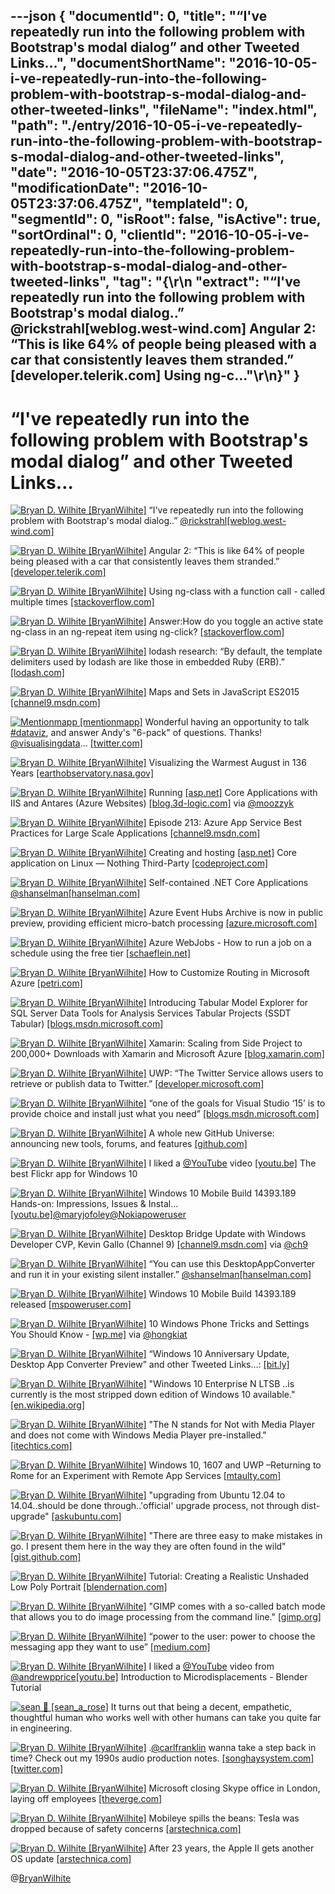 ---json
{
  "documentId": 0,
  "title": "“I've repeatedly run into the following problem with Bootstrap's modal dialog” and other Tweeted Links…",
  "documentShortName": "2016-10-05-i-ve-repeatedly-run-into-the-following-problem-with-bootstrap-s-modal-dialog-and-other-tweeted-links",
  "fileName": "index.html",
  "path": "./entry/2016-10-05-i-ve-repeatedly-run-into-the-following-problem-with-bootstrap-s-modal-dialog-and-other-tweeted-links",
  "date": "2016-10-05T23:37:06.475Z",
  "modificationDate": "2016-10-05T23:37:06.475Z",
  "templateId": 0,
  "segmentId": 0,
  "isRoot": false,
  "isActive": true,
  "sortOrdinal": 0,
  "clientId": "2016-10-05-i-ve-repeatedly-run-into-the-following-problem-with-bootstrap-s-modal-dialog-and-other-tweeted-links",
  "tag": "{\r\n  \"extract\": \"“I've repeatedly run into the following problem with Bootstrap's modal dialog..” @rickstrahl[weblog.west-wind.com] Angular 2: “This is like 64% of people being pleased with a car that consistently leaves them stranded.” [developer.telerik.com] Using ng-c...\"\r\n}"
}
---

# “I've repeatedly run into the following problem with Bootstrap's modal dialog” and other Tweeted Links…

[<img alt="Bryan D. Wilhite [BryanWilhite]" src="https://songhay.blob.core.windows.net/shared-social-twitter/BryanWilhite.jpeg">](http://t.co/UNdqV0Z1zz "Bryan D. Wilhite [BryanWilhite]") “I've repeatedly run into the following problem with Bootstrap's modal dialog..” [@rickstrahl](http://twitter.com/rickstrahl)[[weblog.west-wind.com]](https://weblog.west-wind.com/posts/2016/Sep/14/Bootstrap-Modal-Dialog-showing-under-Modal-Background)

[<img alt="Bryan D. Wilhite [BryanWilhite]" src="https://songhay.blob.core.windows.net/shared-social-twitter/BryanWilhite.jpeg">](http://t.co/UNdqV0Z1zz "Bryan D. Wilhite [BryanWilhite]") Angular 2: “This is like 64% of people being pleased with a car that consistently leaves them stranded.” [[developer.telerik.com]](http://developer.telerik.com/featured/you-have-seriously-underestimated-angular/)

[<img alt="Bryan D. Wilhite [BryanWilhite]" src="https://songhay.blob.core.windows.net/shared-social-twitter/BryanWilhite.jpeg">](http://t.co/UNdqV0Z1zz "Bryan D. Wilhite [BryanWilhite]") Using ng-class with a function call - called multiple times [[stackoverflow.com]](http://stackoverflow.com/q/26992193/22944?stw=2)

[<img alt="Bryan D. Wilhite [BryanWilhite]" src="https://songhay.blob.core.windows.net/shared-social-twitter/BryanWilhite.jpeg">](http://t.co/UNdqV0Z1zz "Bryan D. Wilhite [BryanWilhite]") Answer:How do you toggle an active state ng-class in an ng-repeat item using ng-click? [[stackoverflow.com]](http://stackoverflow.com/a/25560198/22944?stw=2)

[<img alt="Bryan D. Wilhite [BryanWilhite]" src="https://songhay.blob.core.windows.net/shared-social-twitter/BryanWilhite.jpeg">](http://t.co/UNdqV0Z1zz "Bryan D. Wilhite [BryanWilhite]") lodash research: “By default, the template delimiters used by lodash are like those in embedded Ruby (ERB).” [[lodash.com]](https://lodash.com/docs/4.15.0#templateSettings)

[<img alt="Bryan D. Wilhite [BryanWilhite]" src="https://songhay.blob.core.windows.net/shared-social-twitter/BryanWilhite.jpeg">](http://t.co/UNdqV0Z1zz "Bryan D. Wilhite [BryanWilhite]") Maps and Sets in JavaScript ES2015 [[channel9.msdn.com]](https://channel9.msdn.com/Blogs/One-Dev-Minute/Maps-and-Sets-in-JavaScript-ES2015)

[<img alt="Mentionmapp [mentionmapp]" src="https://songhay.blob.core.windows.net/shared-social-twitter/mentionmapp.jpg">](https://t.co/barLMLSPYG "Mentionmapp [mentionmapp]") Wonderful having an opportunity to talk [#dataviz](http://twitter.com/search?q=%23dataviz), and answer Andy's "6-pack" of questions. Thanks! [@visualisingdata](http://twitter.com/visualisingdata)… [[twitter.com]](https://twitter.com/i/web/status/783397286386819072)

[<img alt="Bryan D. Wilhite [BryanWilhite]" src="https://songhay.blob.core.windows.net/shared-social-twitter/BryanWilhite.jpeg">](http://t.co/UNdqV0Z1zz "Bryan D. Wilhite [BryanWilhite]") Visualizing the Warmest August in 136 Years [[earthobservatory.nasa.gov]](http://earthobservatory.nasa.gov/blogs/earthmatters/2016/09/12/heres-how-the-warmest-august-in-136-years-looks-in-chart-form/)

[<img alt="Bryan D. Wilhite [BryanWilhite]" src="https://songhay.blob.core.windows.net/shared-social-twitter/BryanWilhite.jpeg">](http://t.co/UNdqV0Z1zz "Bryan D. Wilhite [BryanWilhite]") Running [[asp.net]](http://ASP.NET) Core Applications with IIS and Antares (Azure Websites) [[blog.3d-logic.com]](https://blog.3d-logic.com/2016/06/08/running-asp-net-core-applications-with-iis-and-antares/) via [@moozzyk](http://twitter.com/moozzyk)

[<img alt="Bryan D. Wilhite [BryanWilhite]" src="https://songhay.blob.core.windows.net/shared-social-twitter/BryanWilhite.jpeg">](http://t.co/UNdqV0Z1zz "Bryan D. Wilhite [BryanWilhite]") Episode 213: Azure App Service Best Practices for Large Scale Applications [[channel9.msdn.com]](https://channel9.msdn.com/Shows/Cloud+Cover/Episode-213-Azure-App-Service-Best-Practices-for-Large-Scale-Applications)

[<img alt="Bryan D. Wilhite [BryanWilhite]" src="https://songhay.blob.core.windows.net/shared-social-twitter/BryanWilhite.jpeg">](http://t.co/UNdqV0Z1zz "Bryan D. Wilhite [BryanWilhite]") Creating and hosting [[asp.net]](http://ASP.NET) Core application on Linux — Nothing Third-Party [[codeproject.com]](http://www.codeproject.com/Articles/1129562/Creating-and-hosting-ASP-NET-Core-application-on-L)

[<img alt="Bryan D. Wilhite [BryanWilhite]" src="https://songhay.blob.core.windows.net/shared-social-twitter/BryanWilhite.jpeg">](http://t.co/UNdqV0Z1zz "Bryan D. Wilhite [BryanWilhite]") Self-contained .NET Core Applications [@shanselman](http://twitter.com/shanselman)[[hanselman.com]](http://www.hanselman.com/blog/SelfcontainedNETCoreApplications.aspx)

[<img alt="Bryan D. Wilhite [BryanWilhite]" src="https://songhay.blob.core.windows.net/shared-social-twitter/BryanWilhite.jpeg">](http://t.co/UNdqV0Z1zz "Bryan D. Wilhite [BryanWilhite]") Azure Event Hubs Archive is now in public preview, providing efficient micro-batch processing [[azure.microsoft.com]](https://azure.microsoft.com/en-us/blog/azure-event-hubs-archive-in-public-preview/)

[<img alt="Bryan D. Wilhite [BryanWilhite]" src="https://songhay.blob.core.windows.net/shared-social-twitter/BryanWilhite.jpeg">](http://t.co/UNdqV0Z1zz "Bryan D. Wilhite [BryanWilhite]") Azure WebJobs - How to run a job on a schedule using the free tier [[schaeflein.net]](http://www.schaeflein.net/azure-webjobs-free-tier/)

[<img alt="Bryan D. Wilhite [BryanWilhite]" src="https://songhay.blob.core.windows.net/shared-social-twitter/BryanWilhite.jpeg">](http://t.co/UNdqV0Z1zz "Bryan D. Wilhite [BryanWilhite]") How to Customize Routing in Microsoft Azure [[petri.com]](https://www.petri.com/how-to-customize-routing-microsoft-azure)

[<img alt="Bryan D. Wilhite [BryanWilhite]" src="https://songhay.blob.core.windows.net/shared-social-twitter/BryanWilhite.jpeg">](http://t.co/UNdqV0Z1zz "Bryan D. Wilhite [BryanWilhite]") Introducing Tabular Model Explorer for SQL Server Data Tools for Analysis Services Tabular Projects (SSDT Tabular) [[blogs.msdn.microsoft.com]](https://blogs.msdn.microsoft.com/analysisservices/2016/08/16/introducing-tabular-model-explorer-for-sql-server-data-tools-for-analysis-services-tabular-projects-ssdt-tabular/)

[<img alt="Bryan D. Wilhite [BryanWilhite]" src="https://songhay.blob.core.windows.net/shared-social-twitter/BryanWilhite.jpeg">](http://t.co/UNdqV0Z1zz "Bryan D. Wilhite [BryanWilhite]") Xamarin: Scaling from Side Project to 200,000+ Downloads with Xamarin and Microsoft Azure [[blog.xamarin.com]](https://blog.xamarin.com/scaling-from-side-project-to-200000-downloads-with-xamarin-and-microsoft-azure/)

[<img alt="Bryan D. Wilhite [BryanWilhite]" src="https://songhay.blob.core.windows.net/shared-social-twitter/BryanWilhite.jpeg">](http://t.co/UNdqV0Z1zz "Bryan D. Wilhite [BryanWilhite]") UWP: “The Twitter Service allows users to retrieve or publish data to Twitter.” [[developer.microsoft.com]](https://developer.microsoft.com/en-us/windows/uwp-community-toolkit/services/twitter)

[<img alt="Bryan D. Wilhite [BryanWilhite]" src="https://songhay.blob.core.windows.net/shared-social-twitter/BryanWilhite.jpeg">](http://t.co/UNdqV0Z1zz "Bryan D. Wilhite [BryanWilhite]") “one of the goals for Visual Studio ‘15’ is to provide choice and install just what you need” [[blogs.msdn.microsoft.com]](https://blogs.msdn.microsoft.com/heaths/2016/09/15/changes-to-visual-studio-15-setup/)

[<img alt="Bryan D. Wilhite [BryanWilhite]" src="https://songhay.blob.core.windows.net/shared-social-twitter/BryanWilhite.jpeg">](http://t.co/UNdqV0Z1zz "Bryan D. Wilhite [BryanWilhite]") A whole new GitHub Universe: announcing new tools, forums, and features [[github.com]](https://github.com/blog/2256-a-whole-new-github-universe-announcing-new-tools-forums-and-features)

[<img alt="Bryan D. Wilhite [BryanWilhite]" src="https://songhay.blob.core.windows.net/shared-social-twitter/BryanWilhite.jpeg">](http://t.co/UNdqV0Z1zz "Bryan D. Wilhite [BryanWilhite]") I liked a [@YouTube](http://twitter.com/YouTube) video [[youtu.be]](http://youtu.be/Kw_CpdPQVwA?a) The best Flickr app for Windows 10

[<img alt="Bryan D. Wilhite [BryanWilhite]" src="https://songhay.blob.core.windows.net/shared-social-twitter/BryanWilhite.jpeg">](http://t.co/UNdqV0Z1zz "Bryan D. Wilhite [BryanWilhite]") Windows 10 Mobile Build 14393.189 Hands-on: Impressions, Issues &amp; Instal... [[youtu.be]](https://youtu.be/CtA01LqwRBs)[@maryjofoley](http://twitter.com/maryjofoley)[@Nokiapoweruser](http://twitter.com/Nokiapoweruser)

[<img alt="Bryan D. Wilhite [BryanWilhite]" src="https://songhay.blob.core.windows.net/shared-social-twitter/BryanWilhite.jpeg">](http://t.co/UNdqV0Z1zz "Bryan D. Wilhite [BryanWilhite]") Desktop Bridge Update with Windows Developer CVP, Kevin Gallo (Channel 9) [[channel9.msdn.com]](https://channel9.msdn.com/Blogs/WindowsDev/Desktop-Bridge-Update-with-Windows-Developer-CVP-Kevin-Gallo) via [@ch9](http://twitter.com/ch9)

[<img alt="Bryan D. Wilhite [BryanWilhite]" src="https://songhay.blob.core.windows.net/shared-social-twitter/BryanWilhite.jpeg">](http://t.co/UNdqV0Z1zz "Bryan D. Wilhite [BryanWilhite]") “You can use this DesktopAppConverter and run it in your existing silent installer.” [@shanselman](http://twitter.com/shanselman)[[hanselman.com]](http://www.hanselman.com/blog/PuttingMyVB6WindowsAppsInTheWindows10StoreProjectCentennial.aspx)

[<img alt="Bryan D. Wilhite [BryanWilhite]" src="https://songhay.blob.core.windows.net/shared-social-twitter/BryanWilhite.jpeg">](http://t.co/UNdqV0Z1zz "Bryan D. Wilhite [BryanWilhite]") Windows 10 Mobile Build 14393.189 released [[mspoweruser.com]](https://mspoweruser.com/windows-10-mobile-build-14393-189-released/)

[<img alt="Bryan D. Wilhite [BryanWilhite]" src="https://songhay.blob.core.windows.net/shared-social-twitter/BryanWilhite.jpeg">](http://t.co/UNdqV0Z1zz "Bryan D. Wilhite [BryanWilhite]") 10 Windows Phone Tricks and Settings You Should Know - [[wp.me]](http://wp.me/p4uxU-62q) via [@hongkiat](http://twitter.com/hongkiat)

[<img alt="Bryan D. Wilhite [BryanWilhite]" src="https://songhay.blob.core.windows.net/shared-social-twitter/BryanWilhite.jpeg">](http://t.co/UNdqV0Z1zz "Bryan D. Wilhite [BryanWilhite]") “Windows 10 Anniversary Update, Desktop App Converter Preview” and other Tweeted Links…: [[bit.ly]](http://bit.ly/2cDzhHy)

[<img alt="Bryan D. Wilhite [BryanWilhite]" src="https://songhay.blob.core.windows.net/shared-social-twitter/BryanWilhite.jpeg">](http://t.co/UNdqV0Z1zz "Bryan D. Wilhite [BryanWilhite]") "Windows 10 Enterprise N LTSB ..is currently is the most stripped down edition of Windows 10 available." [[en.wikipedia.org]](https://en.wikipedia.org/wiki/Windows_10_editions)

[<img alt="Bryan D. Wilhite [BryanWilhite]" src="https://songhay.blob.core.windows.net/shared-social-twitter/BryanWilhite.jpeg">](http://t.co/UNdqV0Z1zz "Bryan D. Wilhite [BryanWilhite]") "The N stands for Not with Media Player and does not come with Windows Media Player pre-installed." [[itechtics.com]](https://www.itechtics.com/difference-between-windows-10-pro-vl-n-editions/)

[<img alt="Bryan D. Wilhite [BryanWilhite]" src="https://songhay.blob.core.windows.net/shared-social-twitter/BryanWilhite.jpeg">](http://t.co/UNdqV0Z1zz "Bryan D. Wilhite [BryanWilhite]") Windows 10, 1607 and UWP –Returning to Rome for an Experiment with Remote App Services [[mtaulty.com]](https://mtaulty.com/2016/09/15/windows-10-1607-and-uwp-returning-to-rome-for-an-experiment-with-remote-app-services/)

[<img alt="Bryan D. Wilhite [BryanWilhite]" src="https://songhay.blob.core.windows.net/shared-social-twitter/BryanWilhite.jpeg">](http://t.co/UNdqV0Z1zz "Bryan D. Wilhite [BryanWilhite]") "upgrading from Ubuntu 12.04 to 14.04..should be done through..'official' upgrade process, not through dist-upgrade" [[askubuntu.com]](http://askubuntu.com/a/602?stw=2)

[<img alt="Bryan D. Wilhite [BryanWilhite]" src="https://songhay.blob.core.windows.net/shared-social-twitter/BryanWilhite.jpeg">](http://t.co/UNdqV0Z1zz "Bryan D. Wilhite [BryanWilhite]") "There are three easy to make mistakes in go. I present them here in the way they are often found in the wild" [[gist.github.com]](https://gist.github.com/lavalamp/4bd23295a9f32706a48f)

[<img alt="Bryan D. Wilhite [BryanWilhite]" src="https://songhay.blob.core.windows.net/shared-social-twitter/BryanWilhite.jpeg">](http://t.co/UNdqV0Z1zz "Bryan D. Wilhite [BryanWilhite]") Tutorial: Creating a Realistic Unshaded Low Poly Portrait [[blendernation.com]](http://www.blendernation.com/2016/09/17/tutorial-creating-realistic-unshaded-low-poly-portrait/)

[<img alt="Bryan D. Wilhite [BryanWilhite]" src="https://songhay.blob.core.windows.net/shared-social-twitter/BryanWilhite.jpeg">](http://t.co/UNdqV0Z1zz "Bryan D. Wilhite [BryanWilhite]") "GIMP comes with a so-called batch mode that allows you to do image processing from the command line." [[gimp.org]](https://www.gimp.org/tutorials/Basic_Batch/)

[<img alt="Bryan D. Wilhite [BryanWilhite]" src="https://songhay.blob.core.windows.net/shared-social-twitter/BryanWilhite.jpeg">](http://t.co/UNdqV0Z1zz "Bryan D. Wilhite [BryanWilhite]") “power to the user: power to choose the messaging app they want to use” [[medium.com]](https://medium.com/@RiotChat/lets-riot-f5b0aa99dc8e)

[<img alt="Bryan D. Wilhite [BryanWilhite]" src="https://songhay.blob.core.windows.net/shared-social-twitter/BryanWilhite.jpeg">](http://t.co/UNdqV0Z1zz "Bryan D. Wilhite [BryanWilhite]") I liked a [@YouTube](http://twitter.com/YouTube) video from [@andrewpprice](http://twitter.com/andrewpprice)[[youtu.be]](http://youtu.be/dRzzaRvVDng?a) Introduction to Microdisplacements - Blender Tutorial

[<img alt="sean 🌹 [sean_a_rose]" src="https://songhay.blob.core.windows.net/shared-social-twitter/sean_a_rose.jpg">](https://t.co/18hDl0mErt "sean 🌹 [sean_a_rose]") It turns out that being a decent, empathetic, thoughtful human who works well with other humans can take you quite far in engineering.

[<img alt="Bryan D. Wilhite [BryanWilhite]" src="https://songhay.blob.core.windows.net/shared-social-twitter/BryanWilhite.jpeg">](http://t.co/UNdqV0Z1zz "Bryan D. Wilhite [BryanWilhite]") .[@carlfranklin](http://twitter.com/carlfranklin) wanna take a step back in time? Check out my 1990s audio production notes. [[songhaysystem.com]](http://songhaysystem.com/#/kb/segment/65)[[twitter.com]](https://twitter.com/BryanWilhite/status/776933608711790592/photo/1)

[<img alt="Bryan D. Wilhite [BryanWilhite]" src="https://songhay.blob.core.windows.net/shared-social-twitter/BryanWilhite.jpeg">](http://t.co/UNdqV0Z1zz "Bryan D. Wilhite [BryanWilhite]") Microsoft closing Skype office in London, laying off employees [[theverge.com]](http://www.theverge.com/2016/9/17/12951996/skype-london-office-closing-layoffs)

[<img alt="Bryan D. Wilhite [BryanWilhite]" src="https://songhay.blob.core.windows.net/shared-social-twitter/BryanWilhite.jpeg">](http://t.co/UNdqV0Z1zz "Bryan D. Wilhite [BryanWilhite]") Mobileye spills the beans: Tesla was dropped because of safety concerns [[arstechnica.com]](http://arstechnica.com/cars/2016/09/tesla-dropped-by-mobileye-for-pushing-the-envelope-in-terms-of-safety/)

[<img alt="Bryan D. Wilhite [BryanWilhite]" src="https://songhay.blob.core.windows.net/shared-social-twitter/BryanWilhite.jpeg">](http://t.co/UNdqV0Z1zz "Bryan D. Wilhite [BryanWilhite]") After 23 years, the Apple II gets another OS update [[arstechnica.com]](http://arstechnica.com/information-technology/2016/09/after-23-years-the-apple-ii-gets-another-os-update/)

@[BryanWilhite](https://twitter.com/BryanWilhite)
